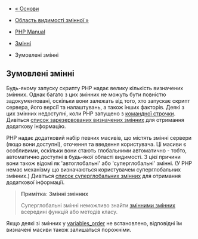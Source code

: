 - [« Основи](language.variables.basics.md)
- [Область видимості змінної »](language.variables.scope.md)

- [PHP Manual](index.md)
- [Змінні](language.variables.md)
- Зумовлені змінні

## Зумовлені змінні

Будь-якому запуску скрипту PHP надає велику кількість
визначених змінних. Однак багато з цих змінних не можуть
бути повністю задокументовані, оскільки вони залежать від того, хто запускає
скрипт сервера, його версії та налаштувань, а також інших факторів.
Деякі з цих змінних недоступні, коли PHP запущено з [командної
строчки](features.commandline.md). Дивіться [список зарезервованих
визначених змінних](reserved.variables.md) для отримання
додаткову інформацію.

PHP надає додатковий набір певних масивів,
що містять змінні сервери (якщо вони доступні), оточення та
введення користувача. Ці масиви є особливими, оскільки вони
стають глобальними автоматично - тобто, автоматично доступні в
будь-якої області видимості. З цієї причини вони також відомі як
'автоглобальні' або 'суперглобальні' змінні. (У PHP немає механізму
що визначаються користувачем суперглобальних змінних.) Дивіться [список
суперглобальних змінних](language.variables.superglobals.md) для
отримання додаткової інформації.

> **Примітка**: **Змінні змінних**
>
> Суперглобальні змінні неможливо знайти [змінними
> змінних](language.variables.variable.md) всередині функцій або
> методів класу.

Якщо деякі зі змінних у
[variables_order](ini.core.md#ini.variables-order) не встановлено,
відповідні їм визначені масиви також залишаться порожніми.
